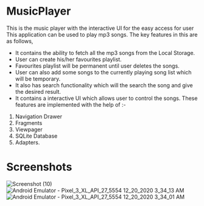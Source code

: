 # MusicPlayer
This is the music player with the interactive UI for the easy access for user
This application can be used to play mp3 songs. The key features in this are as follows,
* It contains the ability to fetch all the mp3 songs from the Local Storage. 
* User can create his/her favourites playlist.
* Favourites playlist will be permanent until user deletes the songs.
* User can also add some songs to the currently playing song list which will be temporary.
* It also has search functionality which will the search the song and give the desired result.
* It contains a interactive UI which allows user to control the songs. 
These features are implemented with the help of :-
1. Navigation Drawer
2. Fragments
3. Viewpager
4. SQLite Database
5. Adapters.
# Screenshots
![Screenshot (10)](https://user-images.githubusercontent.com/44225090/102700070-49feb180-4274-11eb-95d4-a4a418eccc37.png)
![Android Emulator - Pixel_3_XL_API_27_5554 12_20_2020 3_34_13 AM](https://user-images.githubusercontent.com/44225090/102700078-6995da00-4274-11eb-856c-93b836f35a8c.png)
![Android Emulator - Pixel_3_XL_API_27_5554 12_20_2020 3_34_01 AM](https://user-images.githubusercontent.com/44225090/102700083-70245180-4274-11eb-83ec-eb0f092c26df.png)
